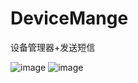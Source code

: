 # DeviceMange

设备管理器+发送短信

![image](https://github.com/Javen205/DeviceMange/raw/master/screenshots/DeviceMange01.jpg) ![image](https://github.com/Javen205/DeviceMange/raw/master/screenshots/DeviceMange02.jpg)



